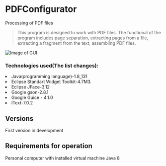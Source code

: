 # PDFConfigurator
Processing of PDF files

>This program is designed to work with PDF files. 
The functional of the program includes page separation, 
extracting pages from a file, extracting a fragment from the text, assembling PDF files.

![Image of GUI](https://pbs.twimg.com/media/DBUbSfnW0AEFmgx.jpg:large)

### Technologies used(The list changes):
<li> Java(programming language)-1.8_131
<li> Eclipse Standart Widget Toolkit-4.7M3.
<li> Eclipse JFace-3.12
<li> Google gson-2.8.1
<li> Google Guice - 4.1.0
<li> IText-7.0.2

## Versions
First version in development

## Requirements for operation
Personal computer with installed virtual machine Java 8
